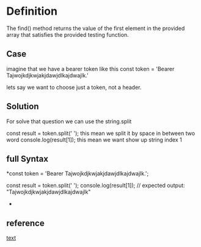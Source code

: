 # Definition
The find() method returns the value of the first element in the provided array that satisfies the provided testing function.

## Case
imagine that we have a bearer token like this
const token = 'Bearer Tajwojkdjkwjakjdawjdlkajdwajlk.'

lets say we want to choose just a token, not a header. 

## Solution
For solve that question we can use the string.split

const result = token.split(' '); this mean we split it by space in between two word
console.log(result[1]); this mean we want show up string index 1


## full Syntax

*const token = 'Bearer Tajwojkdjkwjakjdawjdlkajdwajlk.';

const result = token.split(' ');
console.log(result[1]);
// expected output: "Tajwojkdjkwjakjdawjdlkajdwajlk"

*
## reference
[text](https://developer.mozilla.org/en-US/docs/Web/JavaScript/Reference/Global_Objects/String/split)